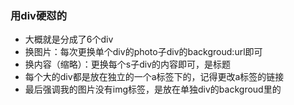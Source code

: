 ### 用div硬怼的
* 大概就是分成了6个div
* 换图片：每次更换单个div的photo子div的backgroud:url即可
* 换内容（缩略）：更换每个s子div的内容即可，<span>是标题
* 每个大的div都是放在独立的一个a标签下的，记得更改a标签的链接
* 最后强调我的图片没有img标签，是放在单独div的backgroud里的
